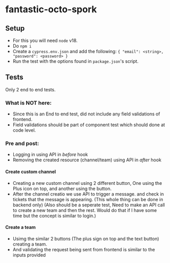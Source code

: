 # fantastic-octo-spork


## Setup
 - For this you will need `node` v18. 
 - Do `npm i`
 - Create a `cypress.env.json` and add the following: `{ "email": <string>, "password": <password> }`
 - Run the test with the options found in `package.json`'s script.


## Tests
Only 2 end to end tests. 

### What is NOT here:
 - Since this is an End to end test, did not include any field validations of frontend. 
 - Field validations should be part of component test which should done at code level. 

### Pre and post:
 - Logging in using API in *before* hook
 - Removing the created resource (channel/team) using API in *after* hook

#### Create custom channel
 - Creating a new custom channel using 2 different button, One using the Plus icon on top, and another using the button.
 - After the channel creatio we use API to trigger a message. and check in tickets that the message is appearing. (This whole thing can be done in backend only) (Also should be a seperate test, Need to make an API call to create a new team and then the rest. Would do that if I have some time but the concept is similar to login.)

#### Create a team
 - Usimg the similar 2 buttons (The plus sign on top and the text button) creating a team.  
 - And validating the request being sent from frontend is similar to the inputs provided